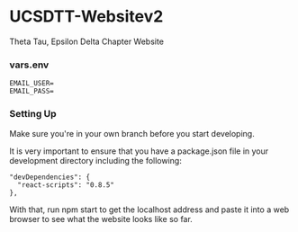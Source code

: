 # UCSDTT-Websitev2

Theta Tau, Epsilon Delta Chapter Website

### vars.env

```
EMAIL_USER=
EMAIL_PASS=
```

### Setting Up

Make sure you're in your own branch before you start developing.

It is very important to ensure that you have a package.json file in your development directory including the following:
```
"devDependencies": {
  "react-scripts": "0.8.5"
},
```

With that, run npm start to get the localhost address and paste it into a web browser to see what the website looks like so far.
